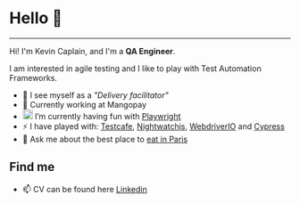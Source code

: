 # Hello 👋

---


Hi! I'm Kevin Caplain, and I'm a **QA Engineer**.

I am interested in agile testing and I like to play with Test Automation Frameworks.

- 🐛 I see myself as a _"Delivery facilitator"_
- 🏢 Currently working at Mangopay
- <img width="18px" src="https://miro.medium.com/max/400/1*9L9CKODdyyGiX1iAwwtdYg.png" alt="Playwright logo"/> I’m currently having fun with [Playwright](https://playwrigh)
- ⚡ I have played with: [Testcafe](https://testcafe.io/), [Nightwatchjs](https://nightwatchjs.org/), [WebdriverIO](https://webdriver.io/) and [Cypress](https://www.cypress.io/)
- 💬 Ask me about the best place to [eat in Paris](https://www.google.com/maps/d/edit?mid=1ZAS5eHh9vvMY88QE3eSaqTS7JIqL4wE&ll=48.85682379079273%2C2.328863200000022&z=14)

## Find me

- 📫 CV can be found here [Linkedin](https://www.linkedin.com/in/kevincaplain/)
